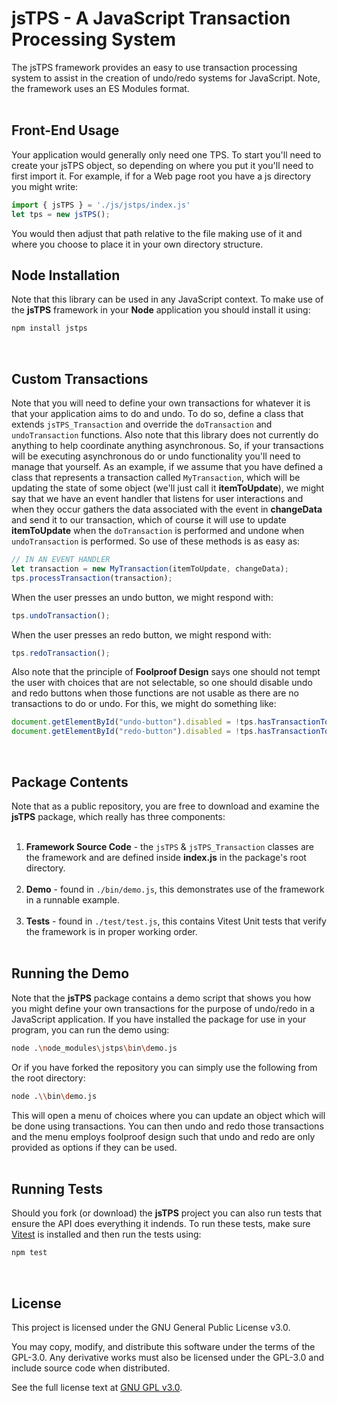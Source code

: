 # jsTPS - A JavaScript Transaction Processing System

The jsTPS framework provides an easy to use transaction processing system
to assist in the creation of undo/redo systems for JavaScript. Note, the 
framework uses an ES Modules format.<br />
<br />

## Front-End Usage

Your application would generally only need one TPS. To start you'll need to create your jsTPS object, so 
depending on where you put it you'll need to first import it. For example, if for a Web page root you have a
js directory you might write:
```js
import { jsTPS } = './js/jstps/index.js'
let tps = new jsTPS();
```
You would then adjust that path relative to the file making use of it and where you choose to place it in
your own directory structure. 

## Node Installation

Note that this library can be used in any JavaScript context. To make use of the <strong>jsTPS</strong> framework in your <strong>Node</strong> application you should install it using:

```bash
npm install jstps
```
<br />

## Custom Transactions

Note that you will need to define your own transactions for whatever it is that your
application aims to do and undo. To do so, define a class that extends <code>jsTPS_Transaction</code>
and override the <code>doTransaction</code> and <code>undoTransaction</code> functions. Also note that this
library does not currently do anything to help coordinate anything asynchronous. So, if your transactions will
be executing asynchronous do or undo functionality you'll need to manage that yourself. As an example, if we 
assume that you have defined a class that represents a transaction called <code>MyTransaction</code>, which
will be updating the state of some object (we'll just call it <strong>itemToUpdate</strong>), we might say
that we have an event handler that listens for user interactions and when they occur gathers the data associated
with the event in <strong>changeData</strong> and send it to our transaction, which of course it will use
to update <strong>itemToUpdate</strong> when the <code>doTransaction</code> is performed and undone when
<code>undoTransaction</code> is performed. So use of these methods is as easy as:

```js
// IN AN EVENT HANDLER 
let transaction = new MyTransaction(itemToUpdate, changeData);
tps.processTransaction(transaction);
```
When the user presses an undo button, we might respond with:
```js
tps.undoTransaction();
```
When the user presses an redo button, we might respond with:

```js
tps.redoTransaction();
```
Also note that the principle of <strong>Foolproof Design</strong> says one should not tempt
the user with choices that are not selectable, so one should disable undo and redo buttons
when those functions are not usable as there are no transactions to do or undo. For this, we might
do something like:
```js
document.getElementById("undo-button").disabled = !tps.hasTransactionToUndo();
document.getElementById("redo-button").disabled = !tps.hasTransactionToRedo();
```
<br />

## Package Contents

Note that as a public repository, you are free to download and examine the <strong>jsTPS</strong> 
package, which really has three components:<br />
<br />
<ol>
 <li><strong>Framework Source Code</strong> - the <code>jsTPS</code> &amp; <code>jsTPS_Transaction</code> classes
 are the framework and are defined inside <strong>index.js</strong> in the package's root directory.<br /><br /></li>
 <li><strong>Demo</strong> - found in <code>./bin/demo.js</code>, this demonstrates use of the
 framework in a runnable example.<br /><br /></li>
 <li><strong>Tests</strong> - found in <code>./test/test.js</code>, this contains Vitest Unit tests
 that verify the framework is in proper working order.<br /><br /></li>
</ol>

## Running the Demo

Note that the <strong>jsTPS</strong> package contains a demo script that shows you how you
might define your own transactions for the purpose of undo/redo in a JavaScript application.
If you have installed the package for use in your program, you can run the demo using:
```bash
node .\node_modules\jstps\bin\demo.js
```
Or if you have forked the repository you can simply use the following from the root directory:
```bash
node .\\bin\demo.js
```
This will open a menu of choices where you can update an object which will be done using
transactions. You can then undo and redo those transactions and the menu employs foolproof
design such that undo and redo are only provided as options if they can be used.<br />
<br />

## Running Tests

Should you fork (or download) the <strong>jsTPS</strong> project you can also run tests that
ensure the API does everything it indends. To run these tests, make sure <a href='https://vitest.dev/'>Vitest</a> is installed and
then run the tests using:
```bash
npm test
```
<br />

## License

This project is licensed under the GNU General Public License v3.0.

You may copy, modify, and distribute this software under the terms of the GPL-3.0. Any derivative works must also be licensed under the GPL-3.0 and include source code when distributed.

See the full license text at [GNU GPL v3.0](https://www.gnu.org/licenses/gpl-3.0.en.html).